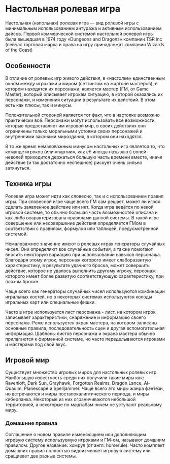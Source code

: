 # Настольная ролевая игра

Настольная (напольная) ролевая игра — вид ролевой игры с минимальным 
использованием антуража и активным использованием дайсов. Первой коммерческой 
системой настольной ролевой игры была вышедшая в 1974 году «Dungeons and 
Dragons» компании TSR inc (сейчас торговая марка и права на игру принадлежат 
компании Wizards of the Coast)

## Особенности

В отличие от ролевых игр живого действия, в «настолке» единственным окном между 
игроками и миром (сеттингом на жаргоне мастеров), в котором находятся их 
персонажи, является мастер (ГМ, от Game Master), который описывает игрокам 
ситуацию, в которой оказались их персонажи, и изменения ситуации в результате 
их действий. В этом есть как плюсы, так и минусы.

Положительной стороной является тот факт, что в настолке возможно практически 
всё. Персонажи могут использовать все возможности, которые предоставляет им 
игровой мир, в своих действиях они ограничены только моральными устоями своих 
персонажей и внутренними законами мироздания, в котором они находятся.

В то же время немаловажным минусом настольных игр является то, что команде 
игроков (или «партии», как её иногда называют) волей-неволей приходится 
держаться большую часть времени вместе, иначе действие (и так достаточно 
неспешное) рискует очень сильно затянуться.

## Техника игры

Ролевая игра может идти как словесно, так и с использованием правил игры. При 
словесной игре чаще всего ГМ сам решает, может ли игрок сделать заявленное 
действие или нет. Когда игра ведётся по некой игровой системе, то обычно 
большая часть возможностей описана и как-либо охарактеризована правилами 
данной системы. В такой игре совершение или несовершение действия определяется 
ГМом в соответствии с правилом, формулой или таблицей, предусмотренной 
системой.

Немаловажное значение имеют в ролевых играх генераторы случайных чисел. Они 
определяют все случайные события, а также помогают вносить некоторую вариацию 
при использовании навыков персонажа. Благодаря этому игрок, персонаж которого 
имеет слаборазвитую характеристику, в результате удачного броска, может 
совершить действие, которое не удалось выполнить другому игроку, персонаж 
которого имеет более развитую соответствующую характеристику, при плохом 
броске.

Чаще всего как генераторы случайных чисел используются комбинации игральных 
костей, но в некоторых системах используются колоды игральных карт или 
специальные фишки.

Часто в игре используется лист персонажа - лист, на котором игрок записывает 
характеристики, снаряжение и информацию своего персонажа. Реже используется 
экран мастера, на котором записаны основные правила, последовательность сцен и 
другая вспомогательная информация. Шаблоны листов персонажа и экрана мастера 
обычно прилагаются к фирменной системе, но часто переделываются игроками и 
мастерами под свой вкус.

## Игровой мир

Существует множество игровых миров для настольных ролевых игр. Наибольшую 
известность среди них получили такие миры как: Ravenloft, Dark Sun, Grayhawk, 
Forgotten Realms, Dragon Lance, Al-Quadim, Planescape и Spelljammer. Чаще всего 
это миры жанра фэнтези, но встречаются и миры постапокалиптического периода, и 
миры киберпанка. Некоторые из них ограничиваются небольшой территорией, а 
некоторые по маштабам ничем не уступают реальному миру.

###  Домашние правила

Соглашение о новом правиле изменяющием или дополняющим игровую систему 
используемую игроками и ГМ-ом, называют домшним правилом. Другое название: 
хомрул (от англ. homerule). Часто комплект домашних правил полностью 
видоизменяет игровую систему или сращивает две разные системы.
